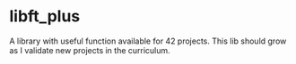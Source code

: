 # libft_plus
A library with useful function available for 42 projects. This lib should grow as I validate new projects in the curriculum.

